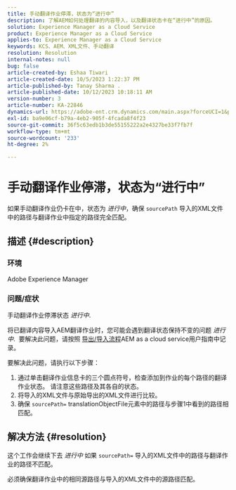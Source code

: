 ```yaml
---
title: 手动翻译作业停滞，状态为“进行中”
description: 了解AEM如何处理翻译的内容导入，以及翻译状态卡在“进行中”的原因。
solution: Experience Manager as a Cloud Service
product: Experience Manager as a Cloud Service
applies-to: Experience Manager as a Cloud Service
keywords: KCS、AEM、XML文件、手动翻译
resolution: Resolution
internal-notes: null
bug: false
article-created-by: Eshaa Tiwari
article-created-date: 10/5/2023 1:22:37 PM
article-published-by: Tanay Sharma .
article-published-date: 10/12/2023 10:18:11 AM
version-number: 3
article-number: KA-22846
dynamics-url: https://adobe-ent.crm.dynamics.com/main.aspx?forceUCI=1&pagetype=entityrecord&etn=knowledgearticle&id=fe0bc93f-8263-ee11-be6e-6045bd0061cb
exl-id: ba9e06cf-b79a-4eb2-905f-4fcada8f4f23
source-git-commit: 36f5c63edb1b3de55155222a2e4327be33f7fb7f
workflow-type: tm+mt
source-wordcount: '233'
ht-degree: 2%

---
```


# 手动翻译作业停滞，状态为“进行中”


如果手动翻译作业仍卡在中，状态为 *进行中*，确保 `sourcePath` 导入的XML文件中的路径与翻译作业中指定的路径完全匹配。

## 描述 {#description}


### 环境

Adobe Experience Manager



### 问题/症状

手动翻译作业停滞状态 *进行中*.

将已翻译内容导入AEM翻译作业时，您可能会遇到翻译状态保持不变的问题 *进行中*.  要解决此问题，请按照 [导出/导入流程](https://experienceleague.adobe.com/docs/experience-manager-cloud-service/content/sites/administering/reusing-content/translation/managing-projects.html#import-export)AEM as a cloud service用户指南中记录。



要解决此问题，请执行以下步骤：



1. 通过单击翻译作业信息卡的三个圆点符号，检查添加到作业的每个路径的翻译作业状态。 请注意这些路径及其各自的状态。
2. 将导入的XML文件与原始导出的XML文件进行比较。
3. 确保 `sourcePath=` translationObjectFile元素中的路径与步骤1中看到的路径相匹配。





## 解决方法 {#resolution}


这个工作会继续下去 *进行中* 如果 `sourcePath=` 导入的XML文件中的路径与翻译作业的路径不匹配。

必须确保翻译作业中的相同源路径与导入的XML文件中的源路径匹配。
